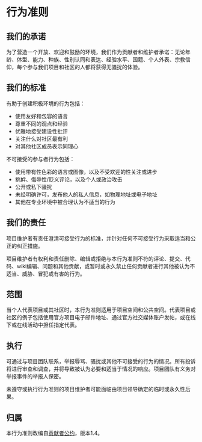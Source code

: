 # 行为准则

## 我们的承诺

为了营造一个开放、欢迎和鼓励的环境，我们作为贡献者和维护者承诺：无论年龄、体型、能力、种族、性别认同和表达、经验水平、国籍、个人外表、宗教信仰，每个参与我们项目和社区的人都将获得无骚扰的体验。

## 我们的标准

有助于创建积极环境的行为包括：

* 使用友好和包容的语言
* 尊重不同的观点和经验
* 优雅地接受建设性批评
* 关注什么对社区最有利
* 对其他社区成员表示同理心

不可接受的参与者行为包括：

* 使用带有性色彩的语言或图像，以及不受欢迎的性关注或进步
* 挑衅、侮辱性/贬义评论，以及个人或政治攻击
* 公开或私下骚扰
* 未经明确许可，发布他人的私人信息，如物理地址或电子地址
* 其他在专业环境中被合理认为不适当的行为

## 我们的责任

项目维护者有责任澄清可接受行为的标准，并针对任何不可接受行为采取适当和公正的纠正措施。

项目维护者有权利和责任删除、编辑或拒绝与本行为准则不符的评论、提交、代码、wiki编辑、问题和其他贡献，或暂时或永久禁止任何贡献者进行其他被认为不适当、威胁、冒犯或有害的行为。

## 范围

当个人代表项目或其社区时，本行为准则适用于项目空间和公共空间。代表项目或社区的例子包括使用官方项目电子邮件地址、通过官方社交媒体账户发帖，或在线下或在线活动中担任指定代表。

## 执行

可通过与项目团队联系，举报辱骂、骚扰或其他不可接受的行为的情况。所有投诉将进行审查和调查，并将导致被认为必要和适当于情况的响应。项目团队有义务对举报事件的举报人保密。

未遵守或执行行为准则的项目维护者可能面临由项目领导确定的临时或永久性后果。

## 归属

本行为准则改编自[贡献者公约](https://www.contributor-covenant.org)，版本1.4。
